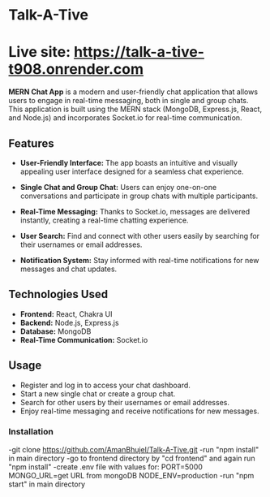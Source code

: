 # Talk-A-Tive
# Live site: https://talk-a-tive-t908.onrender.com

**MERN Chat App** is a modern and user-friendly chat application that allows users to engage in real-time messaging, both in single and group chats. This application is built using the MERN stack (MongoDB, Express.js, React, and Node.js) and incorporates Socket.io for real-time communication.

## **Features**

- **User-Friendly Interface:** The app boasts an intuitive and visually appealing user interface designed for a seamless chat experience.

- **Single Chat and Group Chat:** Users can enjoy one-on-one conversations and participate in group chats with multiple participants.

- **Real-Time Messaging:** Thanks to Socket.io, messages are delivered instantly, creating a real-time chatting experience.

- **User Search:** Find and connect with other users easily by searching for their usernames or email addresses.

- **Notification System:** Stay informed with real-time notifications for new messages and chat updates.

## **Technologies Used**

- **Frontend:** React, Chakra UI
- **Backend:** Node.js, Express.js
- **Database:** MongoDB
- **Real-Time Communication:** Socket.io

## **Usage**

- Register and log in to access your chat dashboard.
- Start a new single chat or create a group chat.
- Search for other users by their usernames or email addresses.
- Enjoy real-time messaging and receive notifications for new messages.

### **Installation**
-git clone https://github.com/AmanBhujel/Talk-A-Tive.git
-run "npm install" in main directory
-go to frontend directory by "cd frontend" and again run "npm install"
-create .env file with values for:
   PORT=5000
   MONGO_URL=get URL from mongoDB
   NODE_ENV=production
-run "npm start" in main directory 

